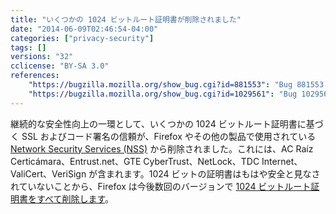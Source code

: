 ```yaml
---
title: "いくつかの 1024 ビットルート証明書が削除されました"
date: "2014-06-09T02:46:54-04:00"
categories: ["privacy-security"]
tags: []
versions: "32"
cclicense: "BY-SA 3.0"
references:
    "https://bugzilla.mozilla.org/show_bug.cgi?id=881553": "Bug 881553 – Remove or turn off trust bits for 1024-bit root certs after December 31, 2013"
    "https://bugzilla.mozilla.org/show_bug.cgi?id=1029561": "Bug 1029561 – Update Mozilla 32 to use NSS 3.16.3 after July 1st to include root CA updates"
---
```

継続的な安全性向上の一環として、いくつかの 1024 ビットルート証明書に基づく SSL およびコード署名の信頼が、Firefox やその他の製品で使用されている [Network Security Services (NSS)](https://developer.mozilla.org/ja/docs/Mozilla/Projects/NSS) から削除されました。これには、AC Raíz Certicámara、Entrust.net、GTE CyberTrust、NetLock、TDC Internet、ValiCert、VeriSign が含まれます。1024 ビットの証明書はもはや安全と見なされていないことから、Firefox は今後数回のバージョンで [1024 ビットルート証明書をすべて削除します](https://wiki.mozilla.org/CA:MD5and1024)。
